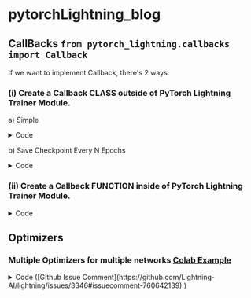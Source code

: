 # pytorchLightning_blog

## CallBacks ```from pytorch_lightning.callbacks import Callback```
If we want to implement Callback, there's 2 ways: 
### (i) Create a Callback CLASS outside of PyTorch Lightning Trainer Module. 
a) Simple
<details>
    <summary> Code </summary>
    <p>
    
    
```Python

from pytorch_lightning.callbacks import Callback
class MyPrintingCallback(Callback):
    def on_train_start(self,trainer,pl_module):
        print("->>>>>>>  Training is starting   <<<<<<<-")
            
    def on_train_end(self,trainer,pl_module):
        print("->>>>>>>  Training is ending  <<<<<<<-")
```       
</p>
</details>
            
            
b) Save Checkpoint Every N Epochs
            <details><summary>Code</summary>
            <p> 
            
                        
```Python
            
from pytorch_lightning.callbacks import Callback
## https://github.com/Lightning-AI/lightning/issues/2534#issuecomment-674582085
class CheckpointEveryNEpochs(Callback):
    """
    Save a checkpoint every N Epochs
    """
    def __init__(self, save_epoch_frequency, prefix="N_Epoch_Checkpoint",
                 use_modelCheckpoint_filename=False):
        super().__init__()
        self.save_epoch_frequency = save_epoch_frequency
        self.prefix = prefix
        self.use_modelCheckpoint_filename = use_modelCheckpoint_filename
    
    #### https://pytorch-lightning.readthedocs.io/en/stable/api/pytorch_lightning.callbacks.Callback.html#pytorch_lightning.callbacks.Callback.on_train_epoch_end
    def on_train_epoch_end(self, trainer, _):
        epoch = trainer.current_epoch
        if epoch % self.save_epoch_frequency==0:
            if self.use_modelCheckpoint_filename:
                filename = trainer.checkpoint_callback.filename
            else:
                filename= f"{self.prefix}_{epoch}.ckpt"
            
            dir_path = os.path.dirname(trainer.checkpoint_callback.dirpath)
            save_dir = join(dir_path, "saveEvery_%dEpoch"%self.save_epoch_frequency)
            Path(save_dir).mkdir(parents=True, exist_ok=True)
            ckpt_path = join(save_dir, filename)
            trainer.save_checkpoint(ckpt_path)
                         
```
            
</p>
</details>
            
            
### (ii) Create a Callback FUNCTION inside of PyTorch Lightning Trainer Module.
            
<details> 
            <summary> Code </summary>
            <p>
            
```Python
def training_epoch_end(self, outputs):
        """
        outputs is a python list containing the batch_dictionary from each batch
        for the given epoch stacked up against each other. 
        """
        avg_loss = torch.stack([x['loss'] for x in outputs]).mean()
        ##### using tensorboard logger
        self.logger.experiment.add_scalar("Loss", avg_loss,self.current_epoch)
        epoch_dict = {"loss": avg_loss}
        
        
        # print(f"outputs: {outputs}")
        # out_dict = outputs[1]
        # save_dir = "/home/user/output/Painter/allPoses"
        # Path(save_dir).mkdir(parents=True, exist_ok= True)
        # pred_image = out_dict['pred_image']
        # epoch = out_dict["epoch"]
        # img_fpath = join(save_dir,"ep%03d.png" % epoch)
        # # print(f"pred_image: {pred_image.shape}, epoch:{epoch}")
        # # print(f"mask_fpath: {img_fpath}")
        # pred_image = pred_image[0,:,:,:]
        # save_image(pred_image, img_fpath)
        # print(f"layer 0 weight: {torch.sum(self.painter_net.painter_net[0].weight)}")
        # print(f"layer 0 grad: {torch.sum(self.painter_net.painter_net[0].weight.grad)}")

        # print(f"layer 2 grad: {torch.sum(self.density_net.my_net[0].weight.grad)}")
        # print(f"layer 4 grad: {torch.sum(self.density_net.my_net[0].weight.grad)}")
        # print(f"layer 6 grad: {torch.sum(self.density_net.my_net[0].weight.grad)}")
        # print(f"layer 8 grad: {torch.sum(self.density_net.my_net[0].weight.grad)}")

        # print(f"layer 0 grad sum: {torch.sum(self.density_net.my_net[0].weight.grad)}")
```
</p>            
</details>
            
## Optimizers
### Multiple Optimizers for multiple networks [Colab Example](https://colab.research.google.com/drive/1jVPI6as9gBCRxdu7r1Q6RvYu2Jh08OKJ?usp=sharing#scrollTo=jNqCMifazeDX)
<details> <summary> Code ([Github Issue Comment](https://github.com/Lightning-AI/lightning/issues/3346#issuecomment-760642139)   )</summary>
<p>
            
 ```Python
 import torch
import torch.nn.functional as F
from torch import nn
from torch.utils.data import DataLoader, random_split

import pytorch_lightning as pl

from torchvision import transforms
from torchvision.datasets.mnist import MNIST


# This is just a wrapper so we can observe which optimizer
# gets used in the update
class CustomAdam(torch.optim.Adam):

    def __init__(self, name, *args, **kwargs):
        super().__init__(*args, **kwargs)
        self.name = name

    def step(self, *args, **kwargs):
        print("updating", self.name)
        return super().step(*args, **kwargs)


class LitAutoEncoder(pl.LightningModule):

    def __init__(self):
        super().__init__()
        self.encoder = nn.Sequential(
            nn.Linear(28 * 28, 64),
            nn.ReLU(),
            nn.Linear(64, 3)
        )
        self.decoder = nn.Sequential(
            nn.Linear(3, 64),
            nn.ReLU(),
            nn.Linear(64, 28 * 28)
        )

    def training_step(self, batch, batch_idx, optimizer_idx):
        print("skipping for batch_idx", batch_idx)
        if optimizer_idx == 1:
            x, y = batch
            x = x.view(x.size(0), -1)
            z = self.encoder(x)
            x_hat = self.decoder(z)
            loss = F.mse_loss(x_hat, x)
            return loss

    # one optimizer for encoder, one for decoder
    def configure_optimizers(self):
        optimizer0 = CustomAdam("encoder opt", self.encoder.parameters(), lr=1e-2)
        optimizer1 = CustomAdam("decoder opt", self.decoder.parameters(), lr=1e-4)
        return optimizer0, optimizer1

    def optimizer_step(self, epoch, batch_idx, optimizer, optimizer_idx, *args, **kwargs):
        if optimizer_idx == 1:
            for opt in self.optimizers():
                super().optimizer_step(epoch, batch_idx,  opt, optimizer_idx, *args, **kwargs)           
 ```
</p></details>
